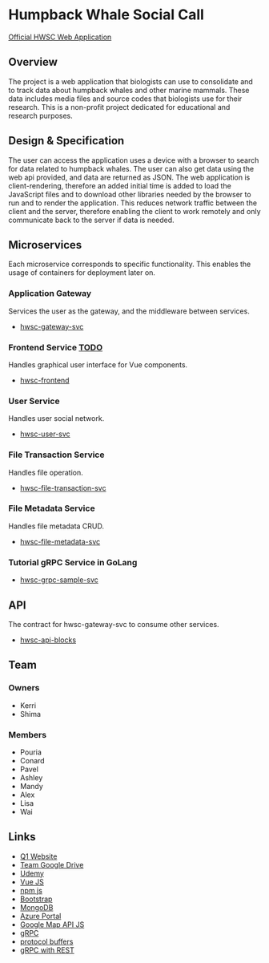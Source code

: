 # Humpback Whale Social Call
[Official HWSC Web Application](https://faraonc.github.io/hwsc-gateway-svc/)

## Overview
The project is a web application that biologists can use to consolidate and to track data about humpback whales and other marine mammals. These data includes media files and source codes that biologists use for their research.
This is a non-profit project dedicated for educational and research purposes.

## Design & Specification
The user can access the application uses a device with a browser to search for data related to humpback whales. The user can also get data using the web api provided, and data are returned as JSON.
The web application is client-rendering, therefore an added initial time is added to load the JavaScript files and to download other libraries needed by the browser to run and to render the application. This reduces network traffic between the client and the server, therefore enabling the client to work remotely and only communicate back to the server if data is needed. 

## Microservices
Each microservice corresponds to specific functionality. This enables the usage of containers for deployment later on.
### Application Gateway
Services the user as the gateway, and the middleware between services.
- [hwsc-gateway-svc](https://github.com/faraonc/hwsc-gateway-svc)
### Frontend Service [TODO](https://github.com/faraonc/hwsc-gateway-svc/issues/34)
Handles graphical user interface for Vue components.
- [hwsc-frontend](https://github.com/faraonc/hwsc-frontend)
### User Service
Handles user social network.
- [hwsc-user-svc](https://github.com/faraonc/hwsc-user-svc)
### File Transaction Service
Handles file operation.
- [hwsc-file-transaction-svc](https://github.com/faraonc/hwsc-file-transaction-svc)
### File Metadata Service
Handles file metadata CRUD.
- [hwsc-file-metadata-svc](https://github.com/faraonc/hwsc-file-metadata-svc)
### Tutorial gRPC Service in GoLang
- [hwsc-grpc-sample-svc](https://github.com/faraonc/hwsc-grpc-sample-svc)

## API
The contract for hwsc-gateway-svc to consume other services.
- [hwsc-api-blocks](https://github.com/faraonc/hwsc-api-blocks)

## Team 

### Owners
- Kerri
- Shima

### Members
- Pouria 
- Conard 
- Pavel 
- Ashley 
- Mandy 
- Alex
- Lisa
- Wai

## Links
- [Q1 Website](https://hwss.azurewebsites.net/#/)
- [Team Google Drive](https://drive.google.com/drive/folders/13vJqlP3PRIZJMuMC0tfnGKSoOrWuMX4W)
- [Udemy](https://www.udemy.com/)
- [Vue JS](https://vuejs.org/)
- [npm js](https://www.npmjs.com/)
- [Bootstrap](https://getbootstrap.com/)
- [MongoDB](https://www.mongodb.com/)
- [Azure Portal](https://portal.azure.com/)
- [Google Map API JS](https://developers.google.com/maps/documentation/javascript/tutorial)
- [gRPC](https://grpc.io/)
- [protocol buffers](https://developers.google.com/protocol-buffers/docs/proto3)
- [gRPC with REST](https://grpc.io/blog/coreos)

